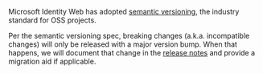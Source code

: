 Microsoft Identity Web has adopted [semantic versioning](https://semver.org/), the industry standard for OSS projects.

Per the semantic versioning spec, breaking changes (a.k.a. incompatible changes) will only be released with a major version bump. When that happens, we will document that change in the [release notes](https://github.com/AzureAD/microsoft-identity-web/releases) and provide a migration aid if applicable.
